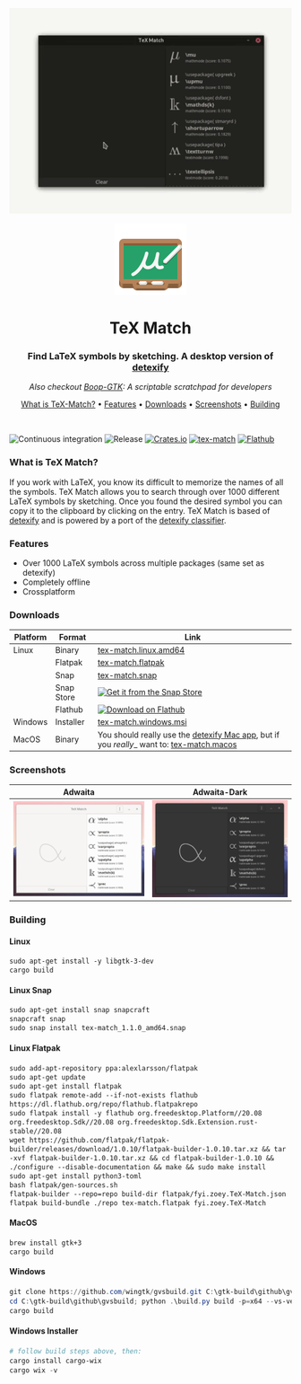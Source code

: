 <p align="center">
  <img src="TeX-Match.gif" width="660px">
</p>

<div align="center">
  <img width="128px" src="data/fyi.zoey.TeX-Match.svg" >
</div>

<h1 align="center">TeX Match</h1>
<h3 align="center">Find LaTeX symbols by sketching. A desktop version of <a href="https://detexify.kirelabs.org/classify.html">detexify</a></h3>
<p align="center"><i>Also checkout <a href="https://github.com/zoeyfyi/Boop-GTK">Boop-GTK</a>: A scriptable scratchpad for developers</i></p>


<p align="center">
  <a href="#what-is-tex-match">What is TeX-Match?</a> • <a href="#features">Features</a> • <a href="#downloads">Downloads</a> • <a href="#screenshots">Screenshots</a> • <a href="#building">Building</a>
</p>

<br>

![Continuous integration](https://github.com/zoeyfyi/TeX-Match/workflows/Continuous%20integration/badge.svg)
![Release](https://github.com/zoeyfyi/TeX-Match/workflows/Release/badge.svg?branch=release)
[![Crates.io](https://img.shields.io/crates/v/tex-match)](https://crates.io/crates/tex-match)
[![tex-match](https://snapcraft.io//tex-match/badge.svg)](https://snapcraft.io/tex-match)
[![Flathub](https://img.shields.io/flathub/v/fyi.zoey.TeX-Match)](https://flathub.org/apps/details/fyi.zoey.TeX-Match)

### What is TeX Match?

If you work with LaTeX, you know its difficult to memorize the names of all the symbols. TeX Match allows you to search through over 1000 different LaTeX symbols by sketching. Once you found the desired symbol you can copy it to the clipboard by clicking on the entry. TeX Match is based of [detexify](https://detexify.kirelabs.org/classify.html) and is powered by a port of the [detexify classifier](https://github.com/zoeyfyi/detexify-rust).

### Features

- Over 1000 LaTeX symbols across multiple packages (same set as detexify) 
- Completely offline
- Crossplatform

### Downloads

| Platform | Format | Link | 
| -------- | ------ | ---- | 
| Linux | Binary | [tex-match.linux.amd64](https://github.com/zoeyfyi/TeX-Match/releases/latest/download/tex-match.linux.amd64) | 
| | Flatpak | [tex-match.flatpak](https://github.com/zoeyfyi/TeX-Match/releases/latest/download/tex-match.flatpak) | 
| | Snap | [tex-match.snap](https://github.com/zoeyfyi/TeX-Match/releases/latest/download/tex-match.snap) | 
| | Snap Store | [![Get it from the Snap Store](https://snapcraft.io/static/images/badges/en/snap-store-black.svg)](https://snapcraft.io/tex-match) | 
| | Flathub | [<img width='190' alt='Download on Flathub' src='https://flathub.org/assets/badges/flathub-badge-en.png'>](https://flathub.org/apps/details/fyi.zoey.TeX-Match) | 
| Windows | Installer | [tex-match.windows.msi](https://github.com/zoeyfyi/TeX-Match/releases/latest/download/tex-match.windows.msi) | 
| MacOS | Binary | You should really use the [detexify Mac app](https://gum.co/detexify), but if you _really__ want to: [tex-match.macos](https://github.com/zoeyfyi/TeX-Match/releases/latest/download/tex-match.macos) |

### Screenshots

| Adwaita | Adwaita-Dark |
| :---: | :---: |
| ![light](screenshots/light.png) | ![dark](screenshots/dark.png) |


### Building

#### Linux

```shell
sudo apt-get install -y libgtk-3-dev
cargo build
```

#### Linux Snap

```shell
sudo apt-get install snap snapcraft
snapcraft snap
sudo snap install tex-match_1.1.0_amd64.snap
```

#### Linux Flatpak

```shell
sudo add-apt-repository ppa:alexlarsson/flatpak 
sudo apt-get update 
sudo apt-get install flatpak
sudo flatpak remote-add --if-not-exists flathub https://dl.flathub.org/repo/flathub.flatpakrepo
sudo flatpak install -y flathub org.freedesktop.Platform//20.08 org.freedesktop.Sdk//20.08 org.freedesktop.Sdk.Extension.rust-stable//20.08
wget https://github.com/flatpak/flatpak-builder/releases/download/1.0.10/flatpak-builder-1.0.10.tar.xz && tar -xvf flatpak-builder-1.0.10.tar.xz && cd flatpak-builder-1.0.10 && ./configure --disable-documentation && make && sudo make install
sudo apt-get install python3-toml
bash flatpak/gen-sources.sh
flatpak-builder --repo=repo build-dir flatpak/fyi.zoey.TeX-Match.json
flatpak build-bundle ./repo tex-match.flatpak fyi.zoey.TeX-Match
```

#### MacOS

```shell
brew install gtk+3
cargo build
```

#### Windows

```powershell
git clone https://github.com/wingtk/gvsbuild.git C:\gtk-build\github\gvsbuild
cd C:\gtk-build\github\gvsbuild; python .\build.py build -p=x64 --vs-ver=16 --msys-dir=C:\msys64 -k --enable-gi --py-wheel --py-egg gtk3 gdk-pixbuf
cargo build
```

#### Windows Installer

```powershell
# follow build steps above, then:
cargo install cargo-wix 
cargo wix -v
```

